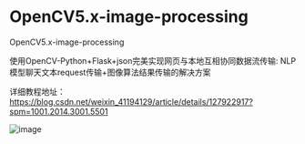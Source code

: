 # OpenCV5.x-image-processing
OpenCV5.x-image-processing

使用OpenCV-Python+Flask+json完美实现网页与本地互相协同数据流传输: NLP模型聊天文本request传输+图像算法结果传输的解决方案

详细教程地址：https://blog.csdn.net/weixin_41194129/article/details/127922917?spm=1001.2014.3001.5501

![image](https://user-images.githubusercontent.com/36963108/202647519-91d5fd47-aa19-4ecc-a193-d148573101c3.png)




